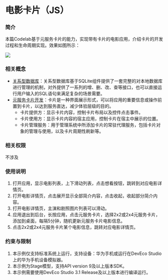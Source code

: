 # 电影卡片（JS）

### 简介
本篇Codelab基于元服务卡片的能力，实现带有卡片的电影应用，介绍卡片的开发过程和生命周期实现。效果如图所示：

![](screenshots/device/MovieCard.gif)

### 相关概念

- [关系型数据库](https://developer.harmonyos.com/cn/docs/documentation/doc-guides-V3/data-persistence-by-rdb-store-0000001505752421-V3?catalogVersion=V3)：关系型数据库基于SQLite组件提供了一套完整的对本地数据库进行管理的机制，对外提供了一系列的增、删、改、查等接口，也可以直接运行用户输入的SQL语句来满足复杂的场景需要。
- [元服务卡片开发](https://developer.harmonyos.com/cn/docs/documentation/doc-guides-V3/js-ui-widget-development-0000001535946225-V3?catalogVersion=V3)：卡片是一种界面展示形式，可以将应用的重要信息或操作前置到卡片，以达到服务直达，减少体验层级的目的。
  - 卡片提供方：显示卡片内容，控制卡片布局以及控件点击事件。
  - 卡片使用方：显示卡片内容的宿主应用，控制卡片在宿主中展示的位置。
  - 卡片管理服务：用于管理系统中所添加卡片的常驻代理服务，包括卡片对象的管理与使用，以及卡片周期性刷新等。


### 相关权限

不涉及

### 使用说明

1. 打开应用，显示电影列表，上下滑动列表，点击想看按钮，跳转到对应电影详情页。
2. 打开电影详情页，点击展开显示全部简介内容，点击收起，收起部分简介内容。
3. 打开电影详情页，主演和剧照图片列表可以滑动。
4. 应用退出到后台，长按应用，点击元服务卡片，选择2x2或2x4元服务卡片，添加到桌面，每隔5分钟，随机更新元服务卡片电影信息。
5. 点击2x2或2x4元服务卡片某个电影信息，跳转对应电影详情页。

### 约束与限制

1. 本示例仅支持标准系统上运行，支持设备：华为手机或运行在DevEco Studio上的华为手机设备模拟器。
2. 本示例为Stage模型，支持API version 9及以上版本SDK。
3. 本示例需要使用DevEco Studio 3.1 Release及以上版本进行编译运行。